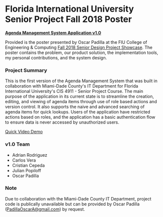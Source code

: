 # Florida International University Senior Project Fall 2018 Poster
<b>[Agenda Management System Application v1.0](https://seniorproject.cis.fiu.edu/seniorprojects/agenda-management-system-v1-0/)</b>

Provided is the poster presented by Oscar Padilla at the FIU College of Engineering & Computing [Fall 2018 Senior Design Project Showcase](https://www.cis.fiu.edu/fall-2018-cec-senior-design-project-showcase/). The poster contains the problem, our product solution, the implementation tools, my personal contributions, and the system design.

### Project Summary

This is the first version of the Agenda Management System that was built in collaboration with Miami-Dade County's IT Department for Florida International University's CIS 4911 - Senior Project Course. The main purpose of the application in its current state is to streamline the creation, editing, and viewing of agenda items through use of role based actions and version control. It also supports the naive and advanced searching of agenda items for quick lookups. Users of the application have restricted actions based on roles, and the application has a basic authentication flow to ensure data is never accessed by unauthorized users.

[Quick Video Demo](https://youtu.be/x18LktA5AzM)

### v1.0 Team
* Adrian Rodriguez
* Carlos Vera
* Cristian Cepeda
* Julian Popiloff
* Oscar Padilla

### Note

Due to collaboration with the Miami-Dade County IT Department, project code is publically unavailable but can be provided by Oscar Padilla (PadillaOscarA@gmail.com) by request.

